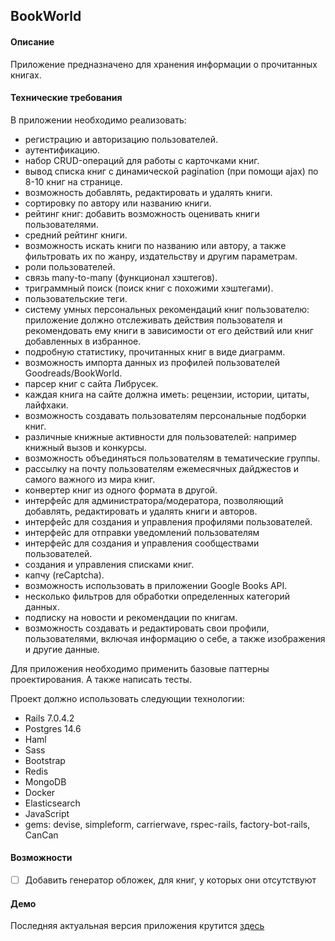 ## BookWorld

#### Описание
Приложение предназначено для хранения информации о прочитанных книгах.

#### Технические требования
В приложении необходимо реализовать:
- регистрацию и авторизацию пользователей.
- аутентификацию.
- набор CRUD-операций для работы с карточками книг.
- вывод списка книг с динамической pagination (при помощи ajax) по 8-10 книг на странице.
- возможность добавлять, редактировать и удалять книги.
- сортировку по автору или названию книги.
- рейтинг книг: добавить возможность оценивать книги пользователями.
- средний рейтинг книги.
- возможность искать книги по названию или автору, а также фильтровать их по жанру, издательству и другим параметрам.
- роли пользователей.
- связь many-to-many (функционал хэштегов).
- триграммный поиск (поиск книг с похожими хэштегами).
- пользовательские теги.
- систему умных персональных рекомендаций книг пользователю: приложение должно отслеживать действия пользователя 
  и рекомендовать ему книги в зависимости от его действий или книг добавленных в избранное.
- подробную статистику, прочитанных книг в виде диаграмм.
- возможность импорта данных из профилей пользователей Goodreads/BookWorld.
- парсер книг с сайта Либрусек.
- каждая книга на сайте должна иметь: рецензии, истории, цитаты, лайфхаки.
- возможность создавать пользователям персональные подборки книг.
- различные книжные активности для пользователей: например книжный вызов и конкурсы. 
- возможность объединяться пользователям в тематические группы.
- рассылку на почту пользователям ежемесячных дайджестов и самого важного из мира книг.
- конвертер книг из одного формата в другой.
- интерфейс для администратора/модератора, позволяющий добавлять, редактировать и удалять книги и авторов.
- интерфейс для создания и управления профилями пользователей.
- интерфейс для отправки уведомлений пользователям
- интерфейс для создания и управления сообществами пользователей.
- создания и управления списками книг.
- капчу (reCaptcha).
- возможность использовать в приложении Google Books API.
- несколько фильтров для обработки определенных категорий данных.
- подписку на новости и рекомендации по книгам.
- возможность создавать и редактировать свои профили, пользователями, включая информацию о себе, а также изображения и другие данные.

Для приложения необходимо применить базовые паттерны проектирования. А также написать тесты.

Проект должно использовать следующии технологии:
- Rails 7.0.4.2
- Postgres 14.6
- Haml
- Sass
- Bootstrap
- Redis
- MongoDB
- Docker
- Elasticsearch
- JavaScript
- gems: devise, simpleform, carrierwave, rspec-rails, factory-bot-rails, CanCan 

#### Возможности
- [ ] Добавить генератор обложек, для книг, у которых они отсутствуют

#### Демо
Последняя актуальная версия приложения крутится [здесь](https://example.com/)

